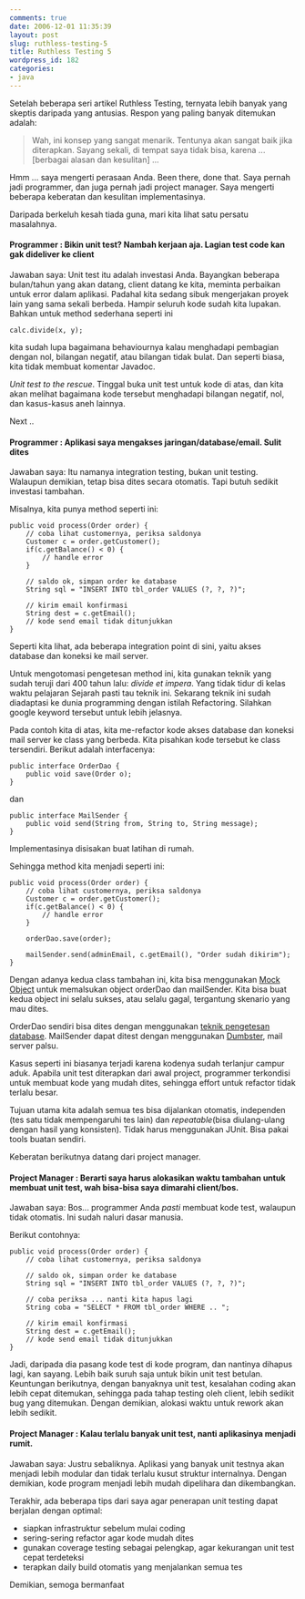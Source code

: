 ```yaml
---
comments: true
date: 2006-12-01 11:35:39
layout: post
slug: ruthless-testing-5
title: Ruthless Testing 5
wordpress_id: 182
categories:
- java
---
```


Setelah beberapa seri artikel Ruthless Testing, ternyata lebih banyak yang skeptis daripada yang antusias. Respon yang paling banyak ditemukan adalah:

> Wah, ini konsep yang sangat menarik. Tentunya akan sangat baik jika diterapkan. Sayang sekali, di tempat saya tidak bisa, karena ... [berbagai alasan dan kesulitan] ... 

Hmm ... saya mengerti perasaan Anda. Been there, done that. Saya pernah jadi programmer, dan juga pernah jadi project manager. Saya mengerti beberapa keberatan dan kesulitan implementasinya. 

Daripada berkeluh kesah tiada guna, mari kita lihat satu persatu masalahnya.



#### Programmer : Bikin unit test? Nambah kerjaan aja. Lagian test code kan gak dideliver ke client


Jawaban saya: 
Unit test itu adalah investasi Anda. Bayangkan beberapa bulan/tahun yang akan datang, client datang ke kita, meminta perbaikan untuk error dalam aplikasi. Padahal kita sedang sibuk mengerjakan proyek lain yang sama sekali berbeda. Hampir seluruh kode sudah kita lupakan. Bahkan untuk method sederhana seperti ini 

    calc.divide(x, y);

kita sudah lupa bagaimana behaviournya kalau menghadapi pembagian dengan nol, bilangan negatif, atau bilangan tidak bulat. Dan seperti biasa, kita tidak membuat komentar Javadoc.

*Unit test to the rescue*. Tinggal buka unit test untuk kode di atas, dan kita akan melihat bagaimana kode tersebut menghadapi bilangan negatif, nol, dan kasus-kasus aneh lainnya.

Next .. 



#### Programmer : Aplikasi saya mengakses jaringan/database/email. Sulit dites


Jawaban saya: 
Itu namanya integration testing, bukan unit testing. Walaupun demikian, tetap bisa dites secara otomatis. Tapi butuh sedikit investasi tambahan. 

Misalnya, kita punya method seperti ini:

    public void process(Order order) {
        // coba lihat customernya, periksa saldonya
        Customer c = order.getCustomer();
        if(c.getBalance() < 0) {
            // handle error
        }
        
        // saldo ok, simpan order ke database
        String sql = "INSERT INTO tbl_order VALUES (?, ?, ?)";

        // kirim email konfirmasi
        String dest = c.getEmail();
        // kode send email tidak ditunjukkan
    }

Seperti kita lihat, ada beberapa integration point di sini, yaitu akses database dan koneksi ke mail server. 

Untuk mengotomasi pengetesan method ini, kita gunakan teknik yang sudah teruji dari 400 tahun lalu: *divide et impera*. Yang tidak tidur di kelas waktu pelajaran Sejarah pasti tau teknik ini. 
Sekarang teknik ini sudah diadaptasi ke dunia programming dengan istilah Refactoring. Silahkan google keyword tersebut untuk lebih jelasnya. 

Pada contoh kita di atas, kita me-refactor kode akses database dan koneksi mail server ke class yang berbeda. Kita pisahkan kode tersebut ke class tersendiri. Berikut adalah interfacenya:

    public interface OrderDao {
        public void save(Order o);
    }

dan

    public interface MailSender {
        public void send(String from, String to, String message);
    }

Implementasinya disisakan buat latihan di rumah.

Sehingga method kita menjadi seperti ini:

    public void process(Order order) {
        // coba lihat customernya, periksa saldonya
        Customer c = order.getCustomer();
        if(c.getBalance() < 0) {
            // handle error
        }
        
        orderDao.save(order);
        
        mailSender.send(adminEmail, c.getEmail(), "Order sudah dikirim");
    }

Dengan adanya kedua class tambahan ini, kita bisa menggunakan [Mock Object](http://www.easymock.org/ "Salah satu implementasi mock object") untuk memalsukan object orderDao dan mailSender. Kita bisa buat kedua object ini selalu sukses, atau selalu gagal, tergantung skenario yang mau dites.

OrderDao sendiri bisa dites dengan menggunakan [teknik pengetesan database](http://endy.artivisi.com/blog/java/ruthless-testing-4/ "Database Testing"). MailSender dapat ditest dengan menggunakan [Dumbster](http://quintanasoft.com/dumbster/ "Mail Server Palsu"), mail server palsu. 

Kasus seperti ini biasanya terjadi karena kodenya sudah terlanjur campur aduk. Apabila unit test diterapkan dari awal project, programmer terkondisi untuk membuat kode yang mudah dites, sehingga effort untuk refactor tidak terlalu besar. 

Tujuan utama kita adalah semua tes bisa dijalankan otomatis, independen (tes satu tidak mempengaruhi tes lain) dan *repeatable*(bisa diulang-ulang dengan hasil yang konsisten).
Tidak harus menggunakan JUnit. Bisa pakai tools buatan sendiri.

Keberatan berikutnya datang dari project manager. 



#### Project Manager : Berarti saya harus alokasikan waktu tambahan untuk membuat unit test, wah bisa-bisa saya dimarahi client/bos.


Jawaban saya: 
Bos... programmer Anda *pasti* membuat kode test, walaupun tidak otomatis. Ini sudah naluri dasar manusia. 

Berikut contohnya: 

    public void process(Order order) {
        // coba lihat customernya, periksa saldonya
            
        // saldo ok, simpan order ke database
        String sql = "INSERT INTO tbl_order VALUES (?, ?, ?)";
  
        // coba periksa ... nanti kita hapus lagi
        String coba = "SELECT * FROM tbl_order WHERE .. ";

        // kirim email konfirmasi
        String dest = c.getEmail();
        // kode send email tidak ditunjukkan
    }

Jadi, daripada dia pasang kode test di kode program, dan nantinya dihapus lagi, kan sayang. Lebih baik suruh saja untuk bikin unit test betulan. 
Keuntungan berikutnya, dengan banyaknya unit test, kesalahan coding akan lebih cepat ditemukan, sehingga pada tahap testing oleh client, lebih sedikit bug yang ditemukan.
Dengan demikian, alokasi waktu untuk rework akan lebih sedikit. 



#### Project Manager : Kalau terlalu banyak unit test, nanti aplikasinya menjadi rumit.


Jawaban saya:
Justru sebaliknya. Aplikasi yang banyak unit testnya akan menjadi lebih modular dan tidak terlalu kusut struktur internalnya. Dengan demikian, kode program menjadi lebih mudah dipelihara dan dikembangkan. 


Terakhir, ada beberapa tips dari saya agar penerapan unit testing dapat berjalan dengan optimal:

*  siapkan infrastruktur sebelum mulai coding
*  sering-sering refactor agar kode mudah dites
*  gunakan coverage testing sebagai pelengkap, agar kekurangan unit test cepat terdeteksi
*  terapkan daily build otomatis yang menjalankan semua tes 

Demikian, semoga bermanfaat

